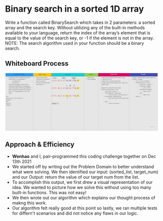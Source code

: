 # Binary search in a sorted 1D array
Write a function called BinarySearch which takes in 2 parameters: a sorted array and the search key. Without utilizing any of the built-in methods available to your language, return the index of the array’s element that is equal to the value of the search key, or -1 if the element is not in the array.
NOTE: The search algorithm used in your function should be a binary search.

## Whiteboard Process
![White Board](/python/code_challenges/array-binary-search/img/Code%20Challenge%2003.jpg)

## Approach & Efficiency

- **Wenhao** and I, pair-programmed this coding challenge together on Dec 13th 2021
- We started off by writing out the Problem Domain to better understand what were solving. We then identified our input: (sorted_list, target_num) and our Output: return the value of our target num from the list.
- To accomplish this output, we first drew a visual representation of our idea. We wanted to picture how we solve this without using too many built-in functions. This was not easy!
- We then wrote out our algorithm which explains our thought process of makng this work.
- Our algorithm felt really good at this point so lastly, we ran multiple tests for differn't scenarios and did not notice any flaws in our logic.
